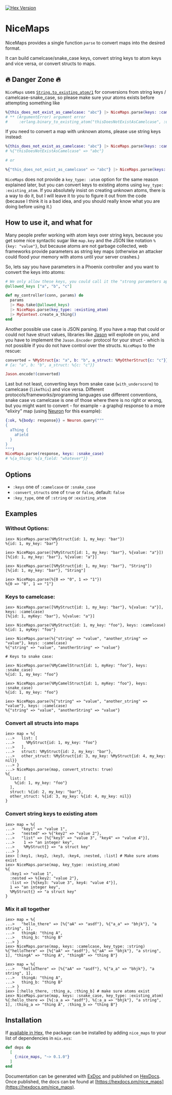 [![Hex Version](https://img.shields.io/hexpm/v/nice_maps.svg)](https://hex.pm/packages/nice_maps)

# NiceMaps

NiceMaps provides a single function `parse` to convert maps into the desired format.

It can build camelcase/snake_case keys, convert string keys to atom keys and vice versa,
or convert structs to maps.

## :fire: Danger Zone :fire:

`NiceMaps` uses [`String.to_existing_atom/1`](https://hexdocs.pm/elixir/String.html#to_existing_atom/1) for conversions from string keys / camelcase-snake_case, so please make sure your atoms exists before attempting something like

```elixir
%{this_does_not_exist_as_camelcase: "abc"} |> NiceMaps.parse(keys: :camelcase)
# ** (ArgumentError) argument error
#     :erlang.binary_to_existing_atom("thisDoesNotExistAsCamelcase", :utf8)
```

If you need to convert a map with unknown atoms, please use string keys instead:

```elixir
%{this_does_not_exist_as_camelcase: "abc"} |> NiceMaps.parse(keys: :camelcase, key_type: :string)
# %{"thisDoesNotExistAsCamelcase" => "abc"}

# or

%{"this_does_not_exist_as_camelcase" => "abc"} |> NiceMaps.parse(keys: :camelcase)
```

`NiceMaps` does not provide a `key_type: :atom` option for the same reason explained later, but you can convert keys to existing atoms using `key_type: :existing_atom`. If you absolutely insist on creating unknown atoms, there is a way to do it, but I will leave it to you to figure it out from the code (because I think it is a bad idea, and you should really know what you are doing before using it.)

## How to use it, and what for

Many people prefer working with atom keys over string keys, because you get some nice syntactic sugar like `map.key` and the JSON like notation `%{key: "value"}`, but because atoms are not garbage collected, web frameworks provide parameters as string key maps (otherwise an attacker could flood your memory with atoms until your server crashes.)

So, lets say you have parameters in a Phoenix controller and you want to convert the keys into atoms:

```elixir
# We only allow these keys, you could call it the "strong parameters approach"
@allowed_keys ["a", "b", "c"]

def my_controller(conn, params) do
  params
  |> Map.take(@allowed_keys)
  |> NiceMaps.parse(key_type: :existing_atom)
  |> MyContext.create_a_thing()
end
```

Another possible use case is JSON parsing. If you have a map that could or could not have struct values, libraries like [Jason](https://hex.pm/packages/jason) will explode on you, and you have to implement the `Jason.Encoder` protocol for your struct - which is not possible if you do not have control over the structs.
`NiceMaps` to the rescue:

```elixir
converted = %MyStruct{a: "a", b: "b", a_struct: %MyOtherStruct{c: "c"}} |> NiceMaps.parse(convert_structs: true)
# {a: "a", b: "b", a_struct: %{c: "c"}}

Jason.encode!(converted)
```

Last but not least, converting keys from snake case (`with_underscore`) to camelcase (`likeThis`) and vice versa. Different protocols/frameworks/programing languages use different conventions, snake case vs camelcase is one of those where there is no right or wrong, but you might want to convert - for example - a graphql response to a more "elixiry" map (using [Neuron](https://github.com/uesteibar/neuron) for this example):

```elixir
{:ok, %{body: response}} = Neuron.query("""
{
  aThing {
    aField
  }
}
""")
NiceMaps.parse(response, keys: :snake_case)
# %{a_thing: %{a_field: "whatever"}}
```

## Options

* `:keys` one of `:camelcase` or `:snake_case`
* `:convert_structs` one of `true` or `false`, default: `false`
* `:key_type`, one of `:string` or `:existing_atom`

## Examples

### Without Options:

    iex> NiceMaps.parse(%MyStruct{id: 1, my_key: "bar"})
    %{id: 1, my_key: "bar"}

    iex> NiceMaps.parse([%MyStruct{id: 1, my_key: "bar"}, %{value: "a"}])
    [%{id: 1, my_key: "bar"}, %{value: "a"}]

    iex> NiceMaps.parse([%MyStruct{id: 1, my_key: "bar"}, "String"])
    [%{id: 1, my_key: "bar"}, "String"]

    iex> NiceMaps.parse(%{0 => "0", 1 => "1"})
    %{0 => "0", 1 => "1"}

### Keys to camelcase:

    iex> NiceMaps.parse([%MyStruct{id: 1, my_key: "bar"}, %{value: "a"}], keys: :camelcase)
    [%{id: 1, myKey: "bar"}, %{value: "a"}]

    iex> NiceMaps.parse(%MyStruct{id: 1, my_key: "foo"}, keys: :camelcase)
    %{id: 1, myKey: "foo"}

    iex> NiceMaps.parse(%{"string" => "value", "another_string" => "value"}, keys: :camelcase)
    %{"string" => "value", "anotherString" => "value"}

    # Keys to snake case:

    iex> NiceMaps.parse(%MyCamelStruct{id: 1, myKey: "foo"}, keys: :snake_case)
    %{id: 1, my_key: "foo"}

    iex> NiceMaps.parse(%MyCamelStruct{id: 1, myKey: "foo"}, keys: :snake_case)
    %{id: 1, my_key: "foo"}

    iex> NiceMaps.parse(%{"string" => "value", "another_string" => "value"}, keys: :camelcase)
    %{"string" => "value", "anotherString" => "value"}

### Convert all structs into maps

    iex> map = %{
    ...>   list: [
    ...>     %MyStruct{id: 1, my_key: "foo"}
    ...>   ],
    ...>   struct: %MyStruct{id: 2, my_key: "bar"},
    ...>   other_struct: %MyStruct{id: 3, my_key: %MyStruct{id: 4, my_key: nil}}
    ...> }
    ...> NiceMaps.parse(map, convert_structs: true)
    %{
      list: [
        %{id: 1, my_key: "foo"}
      ],
      struct: %{id: 2, my_key: "bar"},
      other_struct: %{id: 3, my_key: %{id: 4, my_key: nil}}
    }

### Convert string keys to existing atom

    iex> map = %{
    ...>   "key1" => "value 1",
    ...>   "nested" => %{"key2" => "value 2"},
    ...>   "list" => [%{"key3" => "value 3", "key4" => "value 4"}],
    ...>    1 => "an integer key",
    ...>    %MyStruct{} => "a struct key"
    ...> }
    iex> [:key1, :key2, :key3, :key4, :nested, :list] # Make sure atoms exist
    iex> NiceMaps.parse(map, key_type: :existing_atom)
    %{
      :key1 => "value 1",
      :nested => %{key2: "value 2"},
      :list => [%{key3: "value 3", key4: "value 4"}],
      1 => "an integer key",
      %MyStruct{} => "a struct key"
    }

### Mix it all together

    iex> map = %{
    ...>   "hello_there" => [%{"aA" => "asdf"}, %{"a_a" => "bhjk"}, "a string", 1],
    ...>   thingA: "thing A",
    ...>   thing_b: "thing B"
    ...> }
    iex> NiceMaps.parse(map, keys: :camelcase, key_type: :string)
    %{"helloThere" => [%{"aA" => "asdf"}, %{"aA" => "bhjk"}, "a string", 1], "thingA" => "thing A", "thingB" => "thing B"}

    iex> map = %{
    ...>   "helloThere" => [%{"aA" => "asdf"}, %{"a_a" => "bhjk"}, "a string", 1],
    ...>   thingA: "thing A",
    ...>   thing_b: "thing B"
    ...> }
    iex> [:hello_there, :thing_a, :thing_b] # make sure atoms exist
    iex> NiceMaps.parse(map, keys: :snake_case, key_type: :existing_atom)
    %{:hello_there => [%{:a_a => "asdf"}, %{:a_a => "bhjk"}, "a string", 1], :thing_a => "thing A", :thing_b => "thing B"}

## Installation

If [available in Hex](https://hex.pm/docs/publish), the package can be installed
by adding `nice_maps` to your list of dependencies in `mix.exs`:

```elixir
def deps do
  [
    {:nice_maps, "~> 0.1.0"}
  ]
end
```

Documentation can be generated with [ExDoc](https://github.com/elixir-lang/ex_doc)
and published on [HexDocs](https://hexdocs.pm). Once published, the docs can
be found at [https://hexdocs.pm/nice_maps](https://hexdocs.pm/nice_maps).
